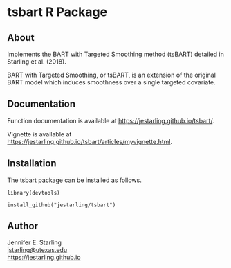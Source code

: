 # tsbart R Package

## About
Implements the BART with Targeted Smoothing method (tsBART) detailed in Starling et al. (2018).

BART with Targeted Smoothing, or tsBART, is an extension of the original BART model which induces smoothness over a single targeted covariate.

## Documentation

Function documentation is available at https://jestarling.github.io/tsbart/.

Vignette is available at https://jestarling.github.io/tsbart/articles/myvignette.html.

## Installation

The tsbart package can be installed as follows.
```
library(devtools)

install_github("jestarling/tsbart")
```

## Author

Jennifer E. Starling  
jstarling@utexas.edu  
https://jestarling.github.io  


